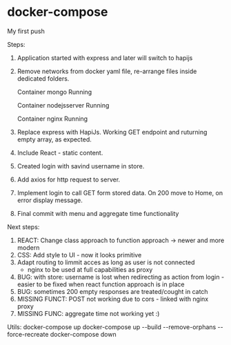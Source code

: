 # docker-compose
My first push

Steps:

1. Application started with express and later will switch to hapijs
2. Remove networks from docker yaml file, re-arrange files inside dedicated folders.

   Container mongo  Running
   
   Container nodejsserver  Running

   Container nginx  Running

3. Replace express with HapiJs. Working GET endpoint and ruturning empty array, as expected.

4. Include React - static content.

5. Created login with savind username in store.

6. Add axios for http request to server.

7. Implement login to call GET form stored data. On 200 move to Home, on error display message.

8. Final commit with menu and aggregate time functionality

Next steps:
1. REACT: Change class approach to function approach -> newer and more modern
2. CSS: Add style to UI - now it looks primitive
3. Adapt routing to limmit acces as long as user is not connected
   - nginx to be used at full capabilities as proxy
4. BUG: with store: username is lost when redirecting as action from login - easier to be fixed when react function approach is in place
5. BUG: sometimes 200 empty responses are treated/cought in catch
6. MISSING FUNCT: POST not working due to cors - linked with nginx proxy
7. MISSING FUNC: aggregate time not working yet :)


Utils:
docker-compose up
docker-compose up --build --remove-orphans --force-recreate
docker-compose down



